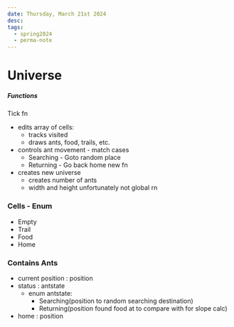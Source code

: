 ```yaml
---
date: Thursday, March 21st 2024
desc: 
tags:
  - spring2024
  - perma-note
---
```

# Universe

##### Functions
Tick fn
- edits array of cells:
	- tracks visited
	- draws ants, food, trails, etc.
- controls ant movement - match cases
	- Searching - Goto random place
	- Returning - Go back home
new fn
- creates new universe
	- creates number of ants
	- width and height unfortunately not global rn
### Cells - Enum
-  Empty
- Trail
- Food
- Home

### Contains Ants
- current position : position 
- status : antstate
	- enum antstate:
		- Searching(position to random searching destination)
		- Returning(position found food at to compare with for slope calc)
- home : position
